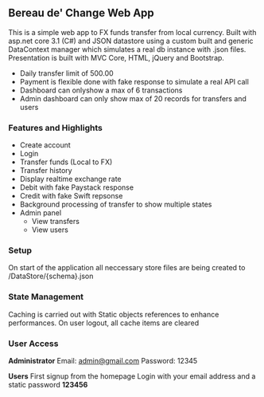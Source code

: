 ## Bereau de' Change Web App
This is a simple web app to FX funds transfer from local currency. Built with asp.net core 3.1 (C#) and JSON datastore using a custom built and generic DataContext manager which simulates a real db instance with .json files.
Presentation is built with MVC Core, HTML, jQuery and Bootstrap.

- Daily transfer limit of 500.00
- Payment is flexible done with fake response to simulate a real API call
- Dashboard can onlyshow a max of 6 transactions
- Admin dashboard can only show max of 20 records for transfers and users

### Features and Highlights
- Create account
- Login
- Transfer funds (Local to FX)
- Transfer history
- Display realtime exchange rate
- Debit with fake Paystack response
- Credit with fake Swift repsonse
- Background processing of transfer to show multiple states
- Admin panel
	- View transfers
	- View users

### Setup
On start of the application all neccessary store files are being created to /DataStore/{schema}.json

### State Management
Caching is carried out with Static objects references to enhance performances. On user logout, all cache items are cleared

### User Access
**Administrator**
Email: admin@gmail.com
Password: 12345

**Users**
First signup from the homepage
Login with your email address and a static password **123456**